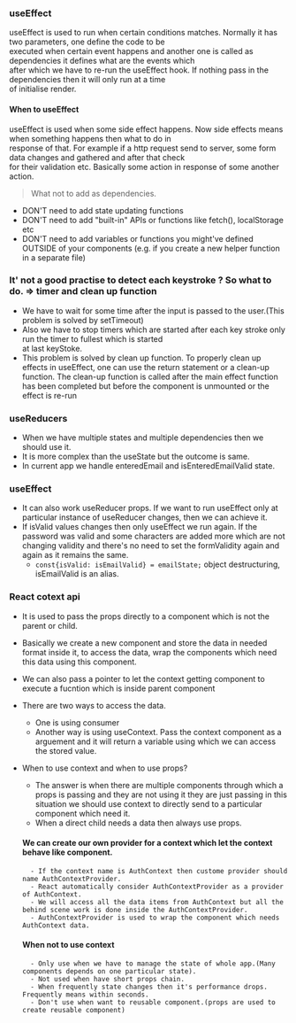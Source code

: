 ### useEffect

useEffect is used to run when certain conditions matches. Normally it has two parameters, one define the code to be  
executed when certain event happens and another one is called as dependencies it defines what are the events which  
after which we have to re-run the useEffect hook. If nothing pass in the dependencies then it will only run at a time  
of initialise render.

#### When to useEffect
useEffect is used when some side effect happens. Now side effects means when something happens then what to do in  
response of that. For example if a http request send to server, some form data changes and gathered and after that check  
for their validation etc. Basically some action in response of some another action.

> What not to add as dependencies.
- DON'T need to add state updating functions 
- DON'T need to add "built-in" APIs or functions like fetch(), localStorage etc 
- DON'T need to add variables or functions you might've defined OUTSIDE of your components (e.g. if you create a new helper function in a separate file)

### It' not a good practise to detect each keystroke ? So what to do. => timer and clean up function
- We have to wait for some time after the input is passed to the user.(This problem is solved by setTimeout)
- Also we have to stop timers which are started after each key stroke only run the timer to fullest which is started  
    at last keyStoke.
- This problem is solved by clean up function. To properly clean up effects in useEffect, one can use the return 
    statement or a clean-up function. The clean-up function is called after the main effect function has been completed but before the component is unmounted or the effect is re-run   

### useReducers 
- When we have multiple states and multiple dependencies then we should use it.
- It is more complex than the useState but the outcome is same.
- In current app we handle enteredEmail and isEnteredEmailValid state.

### useEffect
- It can also work useReducer props. If we want to run useEffect only at particular instance of useReducer changes, then 
    we can achieve it.
- If isValid values changes then only useEffect we run again. If the password was valid and some characters are added more which
    are not changing validity and there's no need to set the formValidity again and again as it remains the same.
    -   ```const{isValid: isEmailValid} = emailState;``` object destructuring, isEmailValid is an alias.

### React cotext api 
- It is used to pass the props directly to a component which is not the parent or child.
- Basically we create a new component and store the data in needed format inside it, to access the data, wrap the components 
    which need this data using this component.
- We can also pass a pointer to let the context getting component to execute a fucntion which is inside parent component

- There are two ways to access the data.
    - One is using consumer
    - Another way is using useContext. Pass the context component as a arguement and it will return a variable using which 
        we can access the stored value.

- When to use context and when to use props? 
    - The answer is when there are multiple components through which a props is passing and they are not using it they are just passing
        in this situation we should use context to directly send to a particular component which need it.
    - When a direct child needs a data then always use props.

    #### We can create our own provider for a context which let the context behave like component.
        - If the context name is AuthContext then custome provider should name AuthContextProvider.
        - React automatically consider AuthContextProvider as a provider of AuthContext.
        - We will access all the data items from AuthContext but all the behind scene work is done inside the AuthContextProvider.
        - AuthContextProvider is used to wrap the component which needs AuthContext data.

    #### When not to use context
        - Only use when we have to manage the state of whole app.(Many components depends on one particular state).
        - Not used when have short props chain.
        - When frequently state changes then it's performance drops. Frequently means within seconds.
        - Don't use when want to reusable component.(props are used to create reusable component)

    